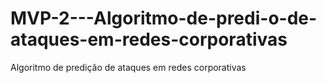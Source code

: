 # MVP-2---Algoritmo-de-predi-o-de-ataques-em-redes-corporativas
Algoritmo de predição de ataques em redes corporativas
